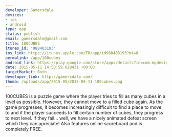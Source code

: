 ```yaml
--- 
developer: Gamersdale
devices: 
- ios
- android
type: app
status: publish
email: gamersdale@gmail.com
title: 100CUBES
itunes_id: "988403193"
ios_link: https://itunes.apple.com/TR/app/id988403193?mt=8
permalink: /app/100cubes
android_link: https://play.google.com/store/apps/details?id=com.mgdesign.hundred
date: 2015-05-11 14:58:59.028431 +00:00
targetMarket: Both
developer_link: http://gamersdale.com/
thumb: /uploads/app/2015-05/2015-05-11-100cubes.png
---
```


100CUBES is a puzzle game where the player tries to fill as many cubes in a level as possible. However, they cannot move to a filled cube again. As the game progresses, it becomes increasingly difficult to find a place to move to and if the player succeeds to fill certain number of cubes, they progress to next level. If they fail... well, we have a nicely animated defeat screen which they can apreciate!
Also features online scoreboard and is completely FREE.
